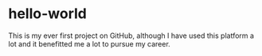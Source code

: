 # hello-world
This is my ever first project on GitHub, although I have used this platform a lot and it benefitted me a lot to pursue my career.
